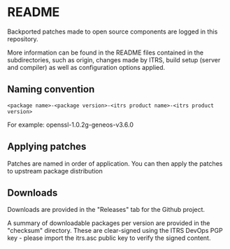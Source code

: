 README
======

Backported patches made to open source components are logged in this repository.

More information can be found in the README files contained in the subdirectories, such as origin, 
changes made by ITRS, build setup (server and compiler) as well as configuration options applied.

Naming convention
-----------------

    <package name>-<package version>-<itrs product name>-<itrs product version>

For example: openssl-1.0.2g-geneos-v3.6.0

Applying patches
----------------

Patches are named in order of application. You can then apply the patches to upstream package distribution

Downloads
---------

Downloads are provided in the "Releases" tab for the Github project.

A summary of downloadable packages per version are provided in the "checksum" directory. These are clear-signed using
the ITRS DevOps PGP key - please import the itrs.asc public key to verify the signed content. 
